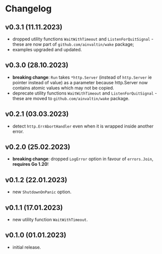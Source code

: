 # Changelog

## v0.3.1 (11.11.2023)
- dropped utility functions `WaitWithTimeout` and `ListenForQuitSignal` - these
are now part of `github.com/ainvaltin/wake` package;
- examples upgraded and updated.

## v0.3.0 (28.10.2023)
- **breaking change**: `Run` takes `*http.Server` (instead of `http.Server` ie pointer
instead of value) as a parameter because http.Server now contains atomic values which
may not be copied.
- deprecate utility functions `WaitWithTimeout` and `ListenForQuitSignal` - these
are moved to `github.com/ainvaltin/wake` package.

## v0.2.1 (03.03.2023)
- detect `http.ErrAbortHandler` even when it is wrapped inside another error.

## v0.2.0 (25.02.2023)
- **breaking change**: dropped `LogError` option in favour of `errors.Join`, **requires Go 1.20**!

## v0.1.2 (22.01.2023)
- new `ShutdownOnPanic` option.

## v0.1.1 (17.01.2023)
- new utility function `WaitWithTimeout`.

## v0.1.0 (01.01.2023)
- initial release.